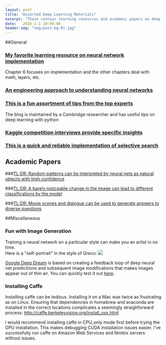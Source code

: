 ```yaml
---
layout: post
title: "Assorted Deep Learning Materials"
excerpt: "These contain learning resources and academic papers on deep learning"
date:   2016-1-1 10:00:00
header-img: "img/post-bg-01.jpg"
---
```


##General

### [My favorite learning resource on neural network implementation](http://neuralnetworksanddeeplearning.com/chap6.html)
Chapter 6 focuses on implementation and the other chapters deal with math, layers, etc.

### [An engineering approach to understanding neural networks](http://karpathy.github.io/neuralnets/)

### [This is a fun assortment of tips from the top experts](http://www.marekrei.com/blog/26-things-i-learned-in-the-deep-learning-summer-school/)
The blog is maintained by a Cambridge researcher and has useful tips on deep learning with python

### [Kaggle competition interviews provide specific insights](http://blog.kaggle.com/2012/11/01/deep-learning-how-i-did-it-merck-1st-place-interview)

### [This is a quick and reliable implementation of selective search](https://github.com/AlpacaDB/selectivesearch)



## Academic Papers

###[TL;DR: Random patterns can be interpreted by neural nets as natural objects with high confidence](http://arxiv.org/pdf/1412.1897v4.pdf)

###[TL;DR: A barely noticeable change in the image can lead to different classifications by the model](http://arxiv.org/pdf/1312.6199v4.pdf)

###[TL;DR: Movie scenes and dialogue can be used to generate answers to diverse questions](http://arxiv.org/pdf/1512.02902v1.pdf)



##Miscellaneous

### Fun with Image Generation
Training a neural network on a particular style can make you an artist in no time.  
Here is a "self-portrait" in the style of Greco:
![]({{DenisPeskov.github.io}}/images/Greco_DeepLearning_self.png)

[Google Deep Dream](https://github.com/google/deepdream) is based on creating a feedback loop of deep neural net predicitions and subsequent image modifications that makes images appear out of thin air.  You can quickly test it out [here](http://deepdreamgenerator.com/).



### Installing Caffe
Installing caffe can be tedious.  Installing it on a Mac was twice as frustrating as on Linux.  Ensuring that dependencies in homebrew and anaconda are installed in the correct locations complicates a seemingly straighforward process:
http://caffe.berkeleyvision.org/install_osx.html

I would recommend installing caffe in CPU_only mode first before trying the GPU installation.  This makes debugging CUDA installation issues easier.  I've successfully run caffe on Amazon Web Services and Nimbix servers without issues.
